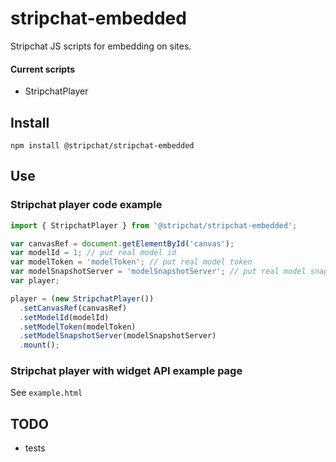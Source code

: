 stripchat-embedded
===========

Stripchat JS scripts for embedding on sites.

#### Current scripts
* StripchatPlayer

## Install

```shell
npm install @stripchat/stripchat-embedded
```

## Use

### Stripchat player code example

```js
import { StripchatPlayer } from '@stripchat/stripchat-embedded';

var canvasRef = document.getElementById('canvas');
var modelId = 1; // put real model id
var modelToken = 'modelToken'; // put real model token
var modelSnapshotServer = 'modelSnapshotServer'; // put real model snapshot server
var player;

player = (new StripchatPlayer())
  .setCanvasRef(canvasRef)
  .setModelId(modelId)
  .setModelToken(modelToken)
  .setModelSnapshotServer(modelSnapshotServer)
  .mount();
```

### Stripchat player with widget API example page
See ```example.html```

## TODO

* tests
